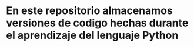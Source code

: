 # En este repositorio almacenamos versiones de codigo hechas durante el aprendizaje del lenguaje Python 
